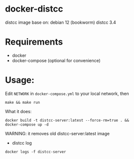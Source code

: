 # docker-distcc
distcc image
base on:
debian 12 (bookworm)
distcc 3.4

# Requirements

- docker
- docker-compose (optional for convenience)

# Usage:
Edit `NETWORK` in `docker-compose.yml` to your local network, then
```shell
make && make run
```

What it does:
```shell
docker build -t distcc-server:latest --force-rm=true . &&
docker-compose up -d
```

WARNING: it removes old distcc-server:latest image

- distcc log
```shell
docker logs -f distcc-server
```


